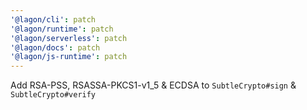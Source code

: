 ```yaml
---
'@lagon/cli': patch
'@lagon/runtime': patch
'@lagon/serverless': patch
'@lagon/docs': patch
'@lagon/js-runtime': patch
---
```


Add RSA-PSS, RSASSA-PKCS1-v1_5 & ECDSA to `SubtleCrypto#sign` & `SubtleCrypto#verify`
